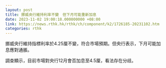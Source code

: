 ```yaml
---
layout: post
title: 挪威央行維持利率不變　但下月可能重新加息
date: 2023-11-02 19:00:18.000000000 +08:00
link: https://news.rthk.hk/rthk/ch/component/k2/1726185-20231102.htm
categories: rthk
---
```


挪威央行維持指標利率於4.25厘不變，符合市場預期。但央行表示，下月可能加息應對通脹。

調查顯示，目前市場對央行12月會否加息至4.5厘，看法存在分歧。
